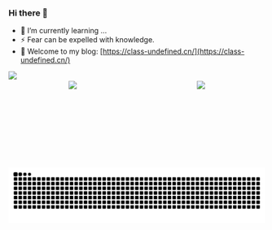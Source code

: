 ### Hi there 👋
- 🌱 I’m currently learning ...
- ⚡ Fear can be expelled with knowledge.
- 📖 Welcome to my blog: [https://class-undefined.cn/](https://class-undefined.cn/)

<div>
  <a href="https://leetcode.cn/u/class-undefined/" target="_blank">
    <img height="170px" src="https://leetcode.card.workers.dev/?username=class-undefined&theme=auto&site=cn" />
  </a>
</div>
<div style="display:flex;justify-content:space-around;">
  <img height="170px" src="https://github-readme-stats.vercel.app/api?username=class-undefined&theme=buefy&show_icons=true" />
  <img height="170px" src="https://github-readme-stats.vercel.app/api/top-langs/?username=class-undefined&layout=compact&langs_count=8" />
</div>









<div align="center"><img src="https://raw.githubusercontent.com/class-undefined/class-undefined/output/github-contribution-grid-snake.svg" ></div>

<!--
**wild-sky/wild-sky** is a ✨ _special_ ✨ repository because its `README.md` (this file) appears on your GitHub profile.

Here are some ideas to get you started:

- 🔭 I’m currently working on ...
- 🌱 I’m currently learning ...
- 👯 I’m looking to collaborate on ...
- 🤔 I’m looking for help with ...
- 💬 Ask me about ...
- 📫 How to reach me: ...
- 😄 Pronouns: ...
- ⚡ Fun fact: ...
-->
